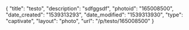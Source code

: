 {
    "title": "testo",
    "description": "sdfggsdf",
    "photoid": "165008500",
    "date_created": "1539313293",
    "date_modified": "1539313930",
    "type": "captivate",
    "layout": "photo",
    "url": "\/p\/testo\/165008500"
}